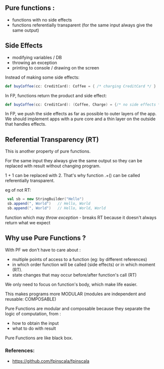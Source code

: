 ## Pure functions :
 - functions with no side effects
 - functions referentially transparent (for the same input always give the same output)

## Side Effects
  
 - modifying variables / DB
 - throwing an exception
 - printing to console / drawing on the screen
 
Instead of making some side effects:
```scala
def buyCoffee(cc: CreditCard): Coffee = { /* charging CreditCard */ }
```

In FP, functions return the product and side effect:
```scala
def buyCoffee(cc: CreditCard): (Coffee, Charge) = {/* no side effects */}
```
 
In FP, we push the side effects as far as possible to outer layers of the app. 
We should implement apps with a pure core and a thin layer on the outside that handles effects.
 
## Referential Transparency (RT)
 
This is another property of pure functions.

For the same input they always give the same output so they can be replaced with result without changing program.
 
1 + 1 can be replaced with 2. That's why function .+() can be called referentially transparent.
 
eg of not RT:
```scala
 val sb = new StringBuilder("Hello")
 sb.append(", World")   // Hello, World
 sb.append(", World")   // Hello, World, World
```

function which may *throw exception* - breaks RT because it doesn't always return what we expect

## Why use Pure Functions ?
 
With PF we don't have to care about :
 - multiple points of access to a function (eg: by different references)
 - in which order function will be called (side effects) or in which moment (RT).
 - state changes that may occur before/after function's call (RT)
 
We only need to focus on function's body, which make life easier.
 
This makes programs more MODULAR (modules are independent and reusable: COMPOSABLE)
 
Pure Functions are modular and composable because they separate the logic of computation, from :
 - how to obtain the input
 - what to do with result
 
Pure Functions are like black box.
   



### References:
 - https://github.com/fpinscala/fpinscala
 